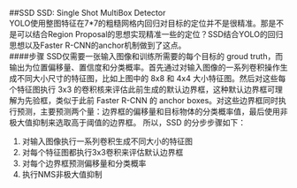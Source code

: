 ##SSD
SSD: Single Shot MultiBox Detector  
YOLO使用整图特征在7*7的粗糙网格内回归对目标的定位并不是很精准。那是不是可以结合Region Proposal的思想实现精准一些的定位？SSD结合YOLO的回归思想以及Faster R-CNN的anchor机制做到了这点。    
####步骤
 SSD仅需要一张输入图像和训练所需要的每个目标的 groud truth，而输出为位置偏移量、置信度和分类概率。首先通过对输入图像的一系列卷积操作生成不同大小尺寸的特征图，比如上图中的 8x8 和 4x4 大小特征图。然后对这些每个特征图执行 3x3 的卷积核来评估此前生成的默认边界框，这种默认边界框可理解为先验框，类似于此前 Faster R-CNN 的 anchor boxes。对这些边界框同时执行预测，主要预测两个量：边界框的偏移量和目标物体的分类概率值，最后使用非极大值抑制来选取高于阈值的边界框。
所以，SSD 的分步步骤如下：  
1. 对输入图像执行一系列卷积生成不同大小的特征图
2. 对每个特征图都执行3x3卷积来评估默认边界框
3. 对每个边界框预测偏移量和分类概率
4. 执行NMS非极大值抑制
